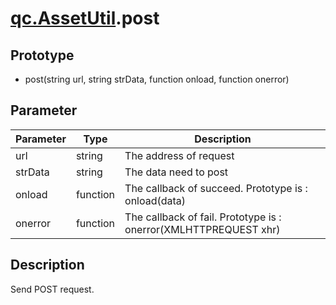 # [qc.AssetUtil](AssetUtil.md).post

## Prototype
* post(string url, string strData, function onload, function onerror)

## Parameter
| Parameter | Type | Description |
| ------------- | ------------- | -------------|
| url | string | The address of request |
| strData | string | The data need to post |
| onload | function | The callback of succeed. Prototype is : onload(data) |
| onerror | function | The callback of fail. Prototype is : onerror(XMLHTTPREQUEST xhr) |

## Description
Send POST request.
